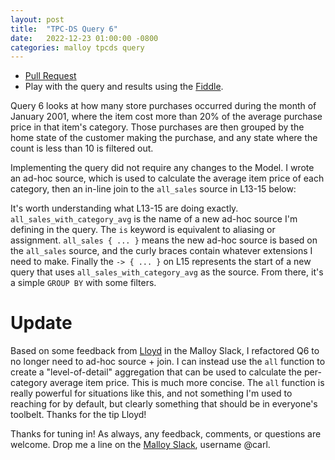 ```yaml
---
layout: post
title:  "TPC-DS Query 6"
date:   2022-12-23 01:00:00 -0800
categories: malloy tpcds query
---
```

- [Pull Request](https://github.com/carlineng/malloy-tpcds/pull/9)
- Play with the query and results using the [Fiddle](https://carlineng.github.io/tpcds-fiddle/?q=6+-+Query+06&t=&m=TPC-DS).

Query 6 looks at how many store purchases occurred during the month of January 2001, where the item cost more than 20% of the average purchase price in that item's category. Those purchases are then grouped by the home state of the customer making the purchase, and any state where the count is less than 10 is filtered out.

<script src="https://gist.github.com/carlineng/b8521900a6aa92cd2b349326e9f36937.js?file=q06.sql"></script>

Implementing the query did not require any changes to the Model. I wrote an ad-hoc source, which is used to calculate the average item price of each category, then an in-line join to the `all_sales` source in L13-15 below:

<script src="https://gist.github.com/carlineng/b8521900a6aa92cd2b349326e9f36937.js?file=q06.malloy"></script>

It's worth understanding what L13-15 are doing exactly. `all_sales_with_category_avg` is the name of a new ad-hoc source I'm defining in the query. The `is` keyword is equivalent to aliasing or assignment. `all_sales { ... }` means the new ad-hoc source is based on the `all_sales` source, and the curly braces contain whatever extensions I need to make. Finally the `-> { ... }` on L15 represents the start of a new query that uses `all_sales_with_category_avg` as the source. From there, it's a simple `GROUP BY` with some filters.

# Update

Based on some feedback from [Lloyd](https://twitter.com/lloydtabb) in the Malloy Slack, I refactored Q6 to no longer need to ad-hoc source + join. I can instead use the `all` function to create a "level-of-detail" aggregation that can be used to calculate the per-category average item price. This is much more concise. The `all` function is really powerful for situations like this, and not something I'm used to reaching for by default, but clearly something that should be in everyone's toolbelt. Thanks for the tip Lloyd!

<script src="https://gist.github.com/carlineng/b8521900a6aa92cd2b349326e9f36937.js?file=q06.refactor.malloy"></script>

Thanks for tuning in! As always, any feedback, comments, or questions are welcome. Drop me a line on the [Malloy Slack](https://malloy-community.slack.com), username @carl.
